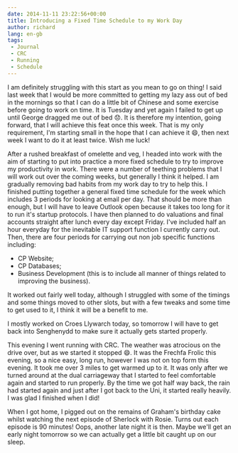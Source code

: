 ```yaml
---
date: 2014-11-11 23:22:56+00:00
title: Introducing a Fixed Time Schedule to my Work Day
author: richard 
lang: en-gb
tags:
 - Journal
 - CRC
 - Running
 - Schedule
---
```


I am definitely struggling with this start as you mean to go on thing! I said last week that I would
be more committed to getting my lazy ass out of bed in the mornings so that I can do a little bit of
Chinese and some exercise before going to work on time. It is Tuesday and yet again I failed to get
up until George dragged me out of bed :disappointed:. It is therefore my intention, going forward,
that I will achieve this feat once this week. That is my only requirement, I'm starting small in the
hope that I can achieve it :smile:, then next week I want to do it at least twice. Wish me luck!

After a rushed breakfast of omelette and veg, I headed into work with the aim of starting to put
into practice a more fixed schedule to try to improve my productivity in work. There were a number
of teething problems that I will work out over the coming weeks, but generally I think it helped. I
am gradually removing bad habits from my work day to try to help this. I finished putting together a
general fixed time schedule for the week which includes 3 periods for looking at email per day. That
should be more than enough, but I will have to leave Outlook open because it takes too long for it
to run it's startup protocols. I have then planned to do valuations and final accounts straight
after lunch every day except Friday. I've included half an hour everyday for the inevitable IT
support function I currently carry out. Then, there are four periods for carrying out non job
specific functions including:

 * CP Website;
 * CP Databases;
 * Business Development (this is to include all manner of things related to improving the business).

It worked out fairly well today, although I struggled with some of the timings and some things moved
to other slots, but with a few tweaks and some time to get used to it, I think it will be a benefit
to me.

I mostly worked on Croes Llywarch today, so tomorrow I will have to get back into Senghenydd to make
sure it actually gets started properly.

This evening I went running with CRC. The weather was atrocious on the drive over, but as we started
it stopped :smile:. It was the Frechfa Frolic this evening, so a nice easy, long run, however I was
not on top form this evening. It took me over 3 miles to get warmed up to it. It was only after we
turned around at the dual carriageway that I started to feel comfortable again and started to run
properly. By the time we got half way back, the rain had started again and just after I got back to
the Uni, it started really heavily. I was glad I finished when I did!

When I got home, I pigged out on the remains of Graham's birthday cake whilst watching the next
episode of Sherlock with Rosie. Turns out each episode is 90 minutes! Oops, another late night it is
then. Maybe we'll get an early night tomorrow so we can actually get a little bit caught up on our
sleep.